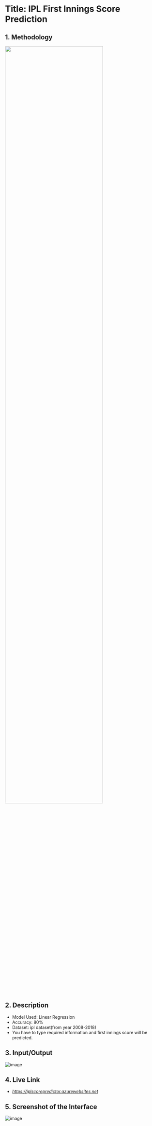 # **Title: IPL First Innings Score Prediction** 

## **1. Methodology**
<img src="https://user-images.githubusercontent.com/7460892/207003643-e03c8964-3f16-4a62-9a2d-b1eec5d8691f.png" width="80%" height="80%">

## **2. Description**
* Model Used: Linear Regression
* Accuracy: 80%
* Dataset: ipl dataset(from year 2008-2018)
* You have to type required information and first innings score will be predicted.

## **3. Input/Output**
![image](https://user-images.githubusercontent.com/83897460/207534680-01d86e9e-bd6d-431d-89a8-67e1a916b33f.png)

 ## **4. Live Link**
 * _https://iplscorepredictor.azurewebsites.net_

## **5. Screenshot of the Interface**
![image](https://user-images.githubusercontent.com/83897460/207535338-942617fe-2518-413e-97ae-a2d9df291030.png)




